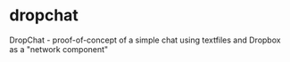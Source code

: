 dropchat
========

DropChat - proof-of-concept of a simple chat using textfiles and Dropbox as a "network component"

